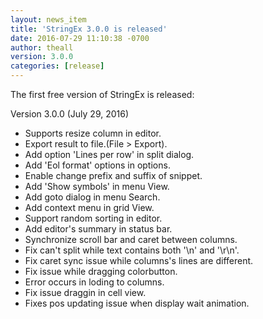 ```yaml
---
layout: news_item
title: 'StringEx 3.0.0 is released'
date: 2016-07-29 11:10:38 -0700
author: theall
version: 3.0.0
categories: [release]
---
```


The first free version of StringEx is released:

Version 3.0.0 (July 29, 2016)

* Supports resize column in editor. 
* Export result to file.(File > Export). 
* Add option 'Lines per row' in split dialog. 
* Add 'Eol format' options in options. 
* Enable change prefix and suffix of snippet. 
* Add 'Show symbols' in menu View. 
* Add goto dialog in menu Search. 
* Add context menu in grid View. 
* Support random sorting in editor. 
* Add editor's summary in status bar. 
* Synchronize scroll bar and caret between columns. 
* Fix can't split while text contains both '\n' and '\r\n'.
* Fix caret sync issue while columns's lines are different. 
* Fix issue while dragging colorbutton.
* Error occurs in loding to columns. 
* Fix issue draggin in cell view. 
* Fixes pos updating issue when display wait animation.
